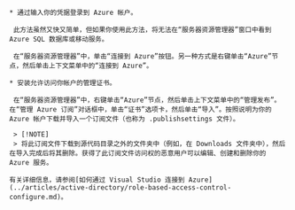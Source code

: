 
    * 通过输入你的凭据登录到 Azure 帐户。

     此方法虽然又快又简单，但如果你使用此方法，将无法在“服务器资源管理器”窗口中看到 Azure SQL 数据库或移动服务。

     在“服务器资源管理器”中，单击“连接到 Azure”按钮。另一种方式是右键单击“Azure”节点，然后单击上下文菜单中的“连接到 Azure”。

    * 安装允许访问你帐户的管理证书。

     在“服务器资源管理器”中，右键单击“Azure”节点，然后单击上下文菜单中的“管理发布”。在“管理 Azure 订阅”对话框中，单击“证书”选项卡，然后单击“导入”。按照说明为你的 Azure 帐户下载并导入一个订阅文件（也称为 .publishsettings 文件）。

     > [!NOTE]
     > 将此订阅文件下载到源代码目录之外的文件夹中（例如，在 Downloads 文件夹中），然后在导入完成后将其删除。获得了此订阅文件访问权的恶意用户可以编辑、创建和删除你的 Azure 服务。

    有关详细信息，请参阅[如何通过 Visual Studio 连接到 Azure](../articles/active-directory/role-based-access-control-configure.md)。

<!---HONumber=Mooncake_0815_2016-->